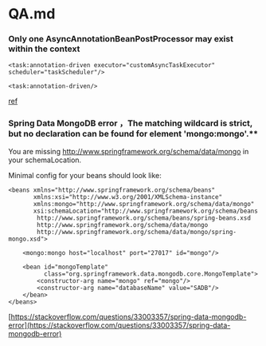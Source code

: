 # QA.md

### Only one AsyncAnnotationBeanPostProcessor may exist within the context

```
<task:annotation-driven executor="customAsyncTaskExecutor" scheduler="taskScheduler"/>

<task:annotation-driven/>
```

[ref](https://stackoverflow.com/questions/5440429/springs-scheduled-error-only-one-asyncannotationbeanpostprocessor-may-exist)

### Spring Data MongoDB error ，The matching wildcard is strict, but no declaration can be found for element 'mongo:mongo'.**

You are missing http://www.springframework.org/schema/data/mongo in your schemaLocation.

Minimal config for your beans should look like:

```
<beans xmlns="http://www.springframework.org/schema/beans"
       xmlns:xsi="http://www.w3.org/2001/XMLSchema-instance"
       xmlns:mongo="http://www.springframework.org/schema/data/mongo"
       xsi:schemaLocation="http://www.springframework.org/schema/beans
        http://www.springframework.org/schema/beans/spring-beans.xsd
        http://www.springframework.org/schema/data/mongo
        http://www.springframework.org/schema/data/mongo/spring-mongo.xsd">

    <mongo:mongo host="localhost" port="27017" id="mongo"/>

    <bean id="mongoTemplate"
          class="org.springframework.data.mongodb.core.MongoTemplate">
        <constructor-arg name="mongo" ref="mongo"/>
        <constructor-arg name="databaseName" value="SADB"/>
    </bean>
</beans>

```
[https://stackoverflow.com/questions/33003357/spring-data-mongodb-error](https://stackoverflow.com/questions/33003357/spring-data-mongodb-error)